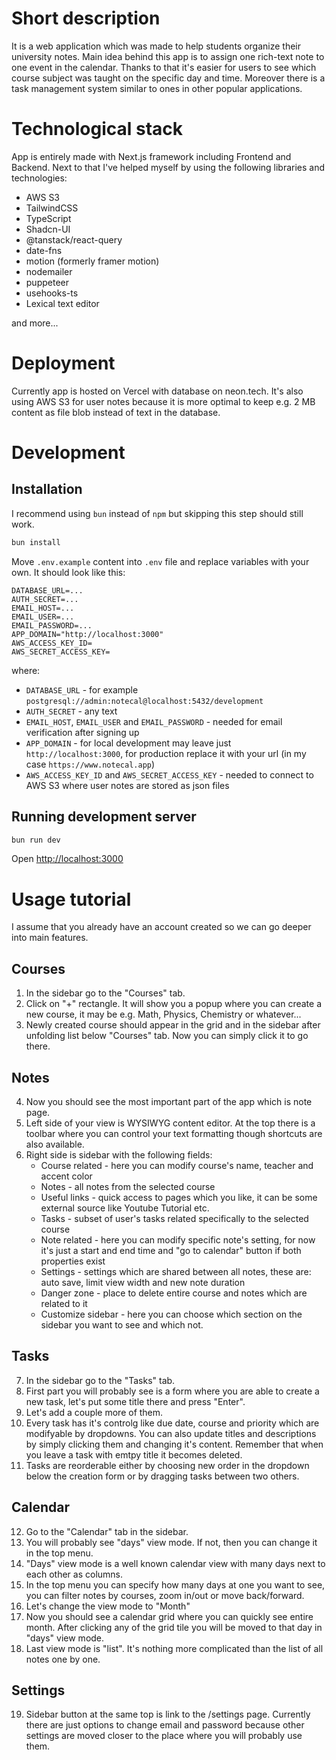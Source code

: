 # Short description

It is a web application which was made to help students organize their university notes. Main idea behind this app is to assign one rich-text note to one event in the calendar. Thanks to that it's easier for users to see which course subject was taught on the specific day and time. Moreover there is a task management system similar to ones in other popular applications.

# Technological stack

App is entirely made with Next.js framework including Frontend and Backend. Next to that I've helped myself by using the following libraries and technologies:

- AWS S3
- TailwindCSS
- TypeScript
- Shadcn-UI
- @tanstack/react-query
- date-fns
- motion (formerly framer motion)
- nodemailer
- puppeteer
- usehooks-ts
- Lexical text editor

and more...

# Deployment

Currently app is hosted on Vercel with database on neon.tech. It's also using AWS S3 for user notes because it is more optimal to keep e.g. 2 MB content as file blob instead of text in the database.

# Development

## Installation

I recommend using `bun` instead of `npm` but skipping this step should still work.

```bash
bun install
```

Move `.env.example` content into `.env` file and replace variables with your own. It should look like this:

```env
DATABASE_URL=...
AUTH_SECRET=...
EMAIL_HOST=...
EMAIL_USER=...
EMAIL_PASSWORD=...
APP_DOMAIN="http://localhost:3000"
AWS_ACCESS_KEY_ID=
AWS_SECRET_ACCESS_KEY=
```

where:

- `DATABASE_URL` - for example `postgresql://admin:notecal@localhost:5432/development`
- `AUTH_SECRET` - any text
- `EMAIL_HOST`, `EMAIL_USER` and `EMAIL_PASSWORD` - needed for email verification after signing up
- `APP_DOMAIN` - for local development may leave just `http://localhost:3000`, for production replace it with your url (in my case `https://www.notecal.app`)
- `AWS_ACCESS_KEY_ID` and `AWS_SECRET_ACCESS_KEY` - needed to connect to AWS S3 where user notes are stored as json files

## Running development server

```bash
bun run dev
```

Open [http://localhost:3000](http://localhost:3000)

# Usage tutorial

I assume that you already have an account created so we can go deeper into main features.

## Courses

1. In the sidebar go to the "Courses" tab.
2. Click on "+" rectangle. It will show you a popup where you can create a new course, it may be e.g. Math, Physics, Chemistry or whatever...
3. Newly created course should appear in the grid and in the sidebar after unfolding list below "Courses" tab. Now you can simply click it to go there.

## Notes

4. Now you should see the most important part of the app which is note page.
5. Left side of your view is WYSIWYG content editor. At the top there is a toolbar where you can control your text formatting though shortcuts are also available.
6. Right side is sidebar with the following fields:
    - Course related - here you can modify course's name, teacher and accent color
    - Notes - all notes from the selected course
    - Useful links - quick access to pages which you like, it can be some external source like Youtube Tutorial etc.
    - Tasks - subset of user's tasks related specifically to the selected course
    - Note related - here you can modify specific note's setting, for now it's just a start and end time and "go to calendar" button if both properties exist
    - Settings - settings which are shared between all notes, these are: auto save, limit view width and new note duration
    - Danger zone - place to delete entire course and notes which are related to it
    - Customize sidebar - here you can choose which section on the sidebar you want to see and which not.

## Tasks

7. In the sidebar go to the "Tasks" tab.
8. First part you will probably see is a form where you are able to create a new task, let's put some title there and press "Enter".
9. Let's add a couple more of them.
10. Every task has it's controlg like due date, course and priority which are modifyable by dropdowns. You can also update titles and descriptions by simply clicking them and changing it's content. Remember that when you leave a task with emtpy title it becomes deleted.
11. Tasks are reorderable either by choosing new order in the dropdown below the creation form or by dragging tasks between two others.

## Calendar

12. Go to the "Calendar" tab in the sidebar.
13. You will probably see "days" view mode. If not, then you can change it in the top menu.
14. "Days" view mode is a well known calendar view with many days next to each other as columns.
15. In the top menu you can specify how many days at one you want to see, you can filter notes by courses, zoom in/out or move back/forward.
16. Let's change the view mode to "Month"
17. Now you should see a calendar grid where you can quickly see entire month. After clicking any of the grid tile you will be moved to that day in "days" view mode.
18. Last view mode is "list". It's nothing more complicated than the list of all notes one by one.

## Settings

19. Sidebar button at the same top is link to the /settings page. Currently there are just options to change email and password because other settings are moved closer to the place where you will probably use them.
